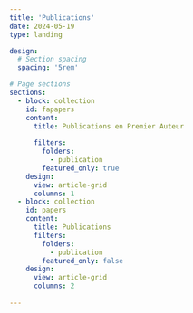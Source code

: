 ```yaml
---
title: 'Publications'
date: 2024-05-19
type: landing

design:
  # Section spacing
  spacing: '5rem'

# Page sections
sections:
  - block: collection
    id: fapapers
    content:
      title: Publications en Premier Auteur
      
      filters:
        folders:
          - publication
        featured_only: true
    design:
      view: article-grid
      columns: 1
  - block: collection
    id: papers
    content:
      title: Publications
      filters:
        folders:
          - publication
        featured_only: false
    design:
      view: article-grid
      columns: 2
       
---
```

